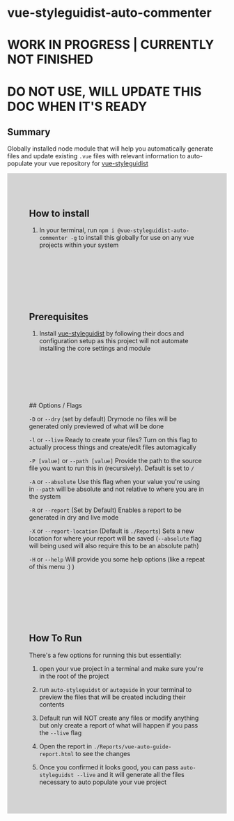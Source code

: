 # vue-styleguidist-auto-commenter

# WORK IN PROGRESS | CURRENTLY NOT FINISHED

# DO NOT USE, WILL UPDATE THIS DOC WHEN IT'S READY

## Summary
Globally installed node module that will help you automatically generate files and update existing `.vue` files with relevant information to auto-populate your vue repository for [vue-styleguidist](https://github.com/vue-styleguidist/vue-styleguidist)

<div style="background:lightgrey; padding:50px;">

## How to install 

1. In your terminal, run `npm i @vue-styleguidist-auto-commenter -g` to install this globally for use on any vue projects within your system

</div>

<div style="background:lightgrey; padding:50px;">

## Prerequisites 

1. Install [vue-styleguidist](https://github.com/vue-styleguidist/vue-styleguidist) by following their docs and configuration setup as this project will not automate installing the core settings and module

</div>

<div style="background:lightgrey; padding:50px;">
## Options / Flags 


`-D` or `--dry` (set by default) Drymode no files will be generated only previewed of what will be done

`-l` or `--live` Ready to create your files? Turn on this flag to actually process things and create/edit files automagically 

`-P [value]` or `--path [value]` Provide the path to the source file you want to run this in (recursively). Default is set to `/` 

`-A` or `--absolute` Use this flag when your value you're using in `--path` will be absolute and not relative to where you are in the system 

`-R` or `--report` (Set by Default) Enables a report to be generated in dry and live mode 

`-X` or `--report-location` (Default is `./Reports`) Sets a new location for where your report will be saved (`--absolute` flag will being used will also require this to be an absolute path)

`-H` or `--help` Will provide you some help options (like a repeat of this menu :) ) 
</div>

<div style="background:lightgrey; padding:50px;">

## How To Run 

There's a few options for running this but essentially: 

1. open your vue project in a terminal and make sure you're in the root of the project

2. run `auto-styleguidst` or `autoguide` in your terminal to preview the files that will be created including their contents

3. Default run will NOT create any files or modify anything but only create a report of what will happen if you pass the `--live` flag 

3. Open the report in `./Reports/vue-auto-guide-report.html` to see the changes

4. Once you confirmed it looks good, you can pass `auto-styleguidst --live` and it will generate all the files necessary to auto populate your vue project

</div>
